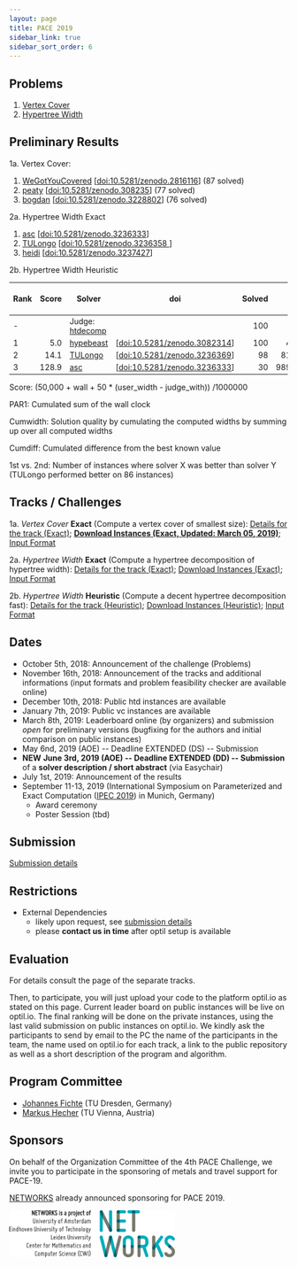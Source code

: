 ```yaml
---
layout: page
title: PACE 2019 
sidebar_link: true
sidebar_sort_order: 6
---
```


## Problems
1. [Vertex Cover](vc/index)
2. [Hypertree Width](htd/index)

## Preliminary Results
1a. Vertex Cover:
1. [WeGotYouCovered](https://github.com/sebalamm/pace-2019/releases/tag/pace-2019)  [[doi:10.5281/zenodo.2816116](https://doi.org/10.5281/zenodo.2816116)] (87 solved)
2. [peaty](https://github.com/jamestrimble/peaty) [[doi:10.5281/zenodo.308235](https://doi.org/10.5281/zenodo.3082356)] (77 solved)
3. [bogdan](https://github.com/zbogdan/pace-2019) [[doi:10.5281/zenodo.3228802](https://zenodo.org/badge/latestdoi/185278234)] (76 solved)

2a. Hypertree Width Exact
1. [asc](https://github.com/ASchidler/frasmt_pace) [[doi:10.5281/zenodo.3236333](https://zenodo.org/record/3236333#.XScU2yaxU5k)]
2. [TULongo](https://github.com/TULongo/pace-2019-HD-exact) [[doi:10.5281/zenodo.3236358
](https://zenodo.org/record/3236358#.XScTYS2ZM_M)]
3. [heidi](https://github.com/jamestrimble/heidi) [[doi:10.5281/zenodo.3237427](https://doi.org/10.5281/zenodo.3237427)]

2b. Hypertree Width Heuristic

| Rank | Score  | Solver                                                                        | doi                                                                               | Solved    | PAR1      | cumwidth | cumdiff| 1st vs 2nd |  
| ---  | ---:   | ---                                                                           |:---:                                                                              | ---:      | ---:      | ---:     | ---:| ---:       |
| -    |        |Judge: [htdecomp](https://www.dbai.tuwien.ac.at/proj/hypertree/downloads.html) |                                                                                   |100        | -         | 603      | |-          |
| 1    |   5.0  |[hypebeast](https://github.com/jamestrimble/hypebeast)                             | [[doi:10.5281/zenodo.3082314](https://doi.org/10.5281/zenodo.3082314)]    |100        | 430.5     | 1104     | 501 |0          | 
| 2    |  14.1  |[TULongo](https://github.com/TULongo/pace-2019-HD-Heuristic)                       |  [[doi:10.5281/zenodo.3236369](https://doi.org/10.5281/zenodo.3236369)]   |98         | 8161.2    | 614      | 20 |86         |
| 3    | 128.9  |[asc](https://github.com/ASchidler/frasmt_pace)                                | [[doi:10.5281/zenodo.3236333](https://zenodo.org/record/3236333#.XScU2yaxU5k)]             | 30          | 98995.9  | na      | 11  | na         |


Score: 
(50,000 + wall + 50 * (user_width - judge_with)) /1000000

PAR1:
Cumulated sum of the wall clock 

Cumwidth: 
Solution quality by cumulating the computed widths by summing up over all computed widths

Cumdiff: 
Cumulated difference from the best known value

1st vs. 2nd:
Number of instances where solver X was better than solver Y (TULongo performed better on 86 instances)


## Tracks / Challenges
1a. *Vertex Cover* **Exact**
(Compute a vertex cover of smallest size):
[Details for the track (Exact)](vc/vc_exact); [**Download Instances (Exact, Updated: March 05, 2019)**](/files/pace2019-vc-exact-public-v2.tar.bz2);  [Input Format](vc/vc_format)


2a. *Hypertree Width* **Exact**
 (Compute a hypertree decomposition of hypertree width):
 [Details for the track (Exact)](htd/htd_exact); [Download Instances (Exact)](/files/pace2019-htd-exact-public.tar.bz2); [Input Format](htd/htd_format)    
    
2b. *Hypertree Width* **Heuristic** 
(Compute a decent hypertree decomposition fast):
[Details for the track (Heuristic)](htd/htd_heur); [Download Instances (Heuristic)](/files/pace2019-htd-heur-public.tar.bz2); [Input Format](htd/htd_format)

## Dates

- October 5th, 2018: Announcement of the challenge (Problems)
- November 16th, 2018: Announcement of the tracks and additional informations (input formats and problem feasibility checker are available online)
- December 10th, 2018: Public htd instances are available
- January 7th, 2019: Public vc instances are available
- March 8th, 2019: Leaderboard online (by organizers) and submission *open* for preliminary versions (bugfixing for the authors and initial comparison on public instances)
- May 6nd, 2019 (AOE)  -- Deadline EXTENDED (DS) -- Submission
- **NEW** **June 3rd, 2019 (AOE) -- Deadline EXTENDED (DD) -- Submission** of a **solver description / short abstract** (via Easychair)
- July 1st, 2019: Announcement of the results
- September 11-13, 2019 (International Symposium on Parameterized and Exact Computation ([IPEC 2019](http://fpt.wikidot.com/ipec)) in Munich, Germany)
  - Award ceremony
  - Poster Session (tbd) 

## Submission 
[Submission details](submissions)

## Restrictions
- External Dependencies
   - likely upon request, see [submission details](submissions)
   - please **contact us in time** after optil setup is available


## Evaluation
For details consult the page of the separate tracks.


Then, to participate, you will just upload your code to the platform optil.io as stated on this page. Current leader board on public instances will be live on optil.io. The final ranking will be done on the private instances, using the last valid submission on public instances on optil.io. We kindly ask the participants to send by email to the PC the name of the participants in the team, the name used on optil.io for each track, a link to the public repository as well as a short description of the program and algorithm.



## Program Committee

- [Johannes Fichte](https://iccl.inf.tu-dresden.de/web/Johannes_Fichte) (TU Dresden, Germany)
- [Markus Hecher](https://www.dbai.tuwien.ac.at/staff/hecher/) (TU Vienna, Austria)


## Sponsors


On behalf of the Organization Committee of the 4th PACE Challenge, we invite you to participate in the sponsoring of metals and travel support for PACE-19.


[NETWORKS](http://thenetworkcenter.nl/) already announced sponsoring for PACE 2019. 

<img src="/assets/img/networks-logopartners-lang-rgb-1000px.jpg" alt="NETWORKS logo" style="width: 300px;"/>
